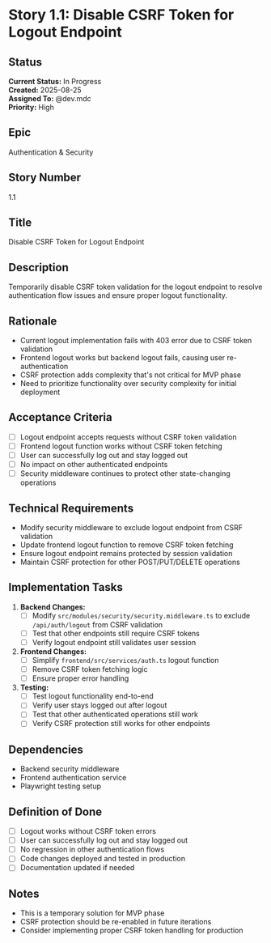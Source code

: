 # Story 1.1: Disable CSRF Token for Logout Endpoint

## Status
**Current Status:** In Progress  
**Created:** 2025-08-25  
**Assigned To:** @dev.mdc  
**Priority:** High  

## Epic
Authentication & Security

## Story Number
1.1

## Title
Disable CSRF Token for Logout Endpoint

## Description
Temporarily disable CSRF token validation for the logout endpoint to resolve authentication flow issues and ensure proper logout functionality.

## Rationale
- Current logout implementation fails with 403 error due to CSRF token validation
- Frontend logout works but backend logout fails, causing user re-authentication
- CSRF protection adds complexity that's not critical for MVP phase
- Need to prioritize functionality over security complexity for initial deployment

## Acceptance Criteria
- [ ] Logout endpoint accepts requests without CSRF token validation
- [ ] Frontend logout function works without CSRF token fetching
- [ ] User can successfully log out and stay logged out
- [ ] No impact on other authenticated endpoints
- [ ] Security middleware continues to protect other state-changing operations

## Technical Requirements
- Modify security middleware to exclude logout endpoint from CSRF validation
- Update frontend logout function to remove CSRF token fetching
- Ensure logout endpoint remains protected by session validation
- Maintain CSRF protection for other POST/PUT/DELETE operations

## Implementation Tasks
1. **Backend Changes:**
   - [ ] Modify `src/modules/security/security.middleware.ts` to exclude `/api/auth/logout` from CSRF validation
   - [ ] Test that other endpoints still require CSRF tokens
   - [ ] Verify logout endpoint still validates user session

2. **Frontend Changes:**
   - [ ] Simplify `frontend/src/services/auth.ts` logout function
   - [ ] Remove CSRF token fetching logic
   - [ ] Ensure proper error handling

3. **Testing:**
   - [ ] Test logout functionality end-to-end
   - [ ] Verify user stays logged out after logout
   - [ ] Test that other authenticated operations still work
   - [ ] Verify CSRF protection still works for other endpoints

## Dependencies
- Backend security middleware
- Frontend authentication service
- Playwright testing setup

## Definition of Done
- [ ] Logout works without CSRF token errors
- [ ] User can successfully log out and stay logged out
- [ ] No regression in other authentication flows
- [ ] Code changes deployed and tested in production
- [ ] Documentation updated if needed

## Notes
- This is a temporary solution for MVP phase
- CSRF protection should be re-enabled in future iterations
- Consider implementing proper CSRF token handling for production
